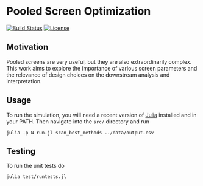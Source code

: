 # Pooled Screen Optimization

[![Build Status](https://travis-ci.com/tlnagy/pooled-screen-optimization.svg?token=MCUYuFeh1dFnAvCDpb4q&branch=master)](https://travis-ci.com/tlnagy/pooled-screen-optimization)
[![License](http://img.shields.io/:license-apache-blue.svg?style=flat-square)](http://www.apache.org/licenses/LICENSE-2.0.html)

## Motivation

Pooled screens are very useful, but they are also extraordinarily complex.
This work aims to explore the importance of various screen parameters and
the relevance of design choices on the downstream analysis and
interpretation. 

## Usage

To run the simulation, you will need a recent version of
[Julia](http://julialang.org) installed and in your PATH. Then navigate into
the `src/` directory and run

```
julia -p N run.jl scan_best_methods ../data/output.csv
```

## Testing

To run the unit tests do

```
julia test/runtests.jl
```
